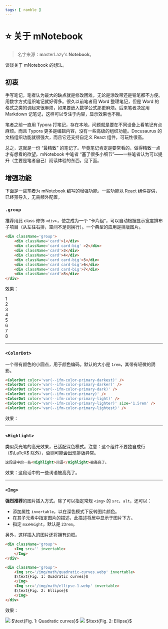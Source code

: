 ```yaml
---
tags: [ ramble ]
---
```


# ⭐ 关于 mNotebook

> 名字来源：**m**asterLazy's **Notebook**。

谈谈关于 mNotebook 的想法。

## 初衷

手写笔记，笔者认为最大的缺点就是修改困难，无论是涂改带还是铅笔都不方便。用数字方式组织笔记就好得多。很久以前笔者用 Word 整理笔记，但是 Word 的格式之类的调起来很麻烦，如果要嵌入数学公式那更麻烦。后来笔者决定用 Markdown 记笔记，这样可以专注于内容，显示效果也不赖。

笔者之前一直用 Typora 打笔记，存在本地，问题就是要在不同设备上看笔记有点麻烦。而且 Typora 更多是编辑内容，没有一些高级的组织功能。Docusaurus 的文档组织功能就很强大，而且它还支持自定义 React 组件，可玩性很高。

总之，这就是一份 “最精致” 的笔记了。毕竟笔记肯定是要常看的，做得精致一点才有想看的欲望。mNotebook 中笔者 “塞了很多小细节”——一些笔者认为可以提升（主要是笔者自己）阅读体验的东西，见下面。

## 增强功能

下面是一些笔者为 mNotebook 编写的增强功能。一些功能以 React 组件提供，已经预导入，无需额外配置。

### `.group`

推荐用此 class 修饰 `<div>`，使之成为一个 “卡片组”，可以自动根据显示宽度排布子项目（从左往右排，空间不足则换行）。一个典型的应用是排版图片。

```markdown
<div className='group'>
    <div className='card'>1</div>
    <div className='card card-big' >2</div>
    <div className='card'>3</div>
    <div className='card'>4</div>
    <div className='card card-big'>5</div>
    <div className='card card-big'>6</div>
    <div className='card card-big'>7</div>
    <div className='card'>8</div>
</div>
```
效果：
<style>{`
.card {
    width: 6rem;
    height: 6rem;
    background: var(--ifm-color-primary-paler);
    border: var(--ifm-color-primary) solid 1px;
    display: flex;
    justify-content: center;
    align-items: center;
    font-size: 2rem;
}
.card-big { width: 12rem; }
`}</style>
<div className='group'>
    <div className='card'>1</div>
    <div className='card card-big' >2</div>
    <div className='card'>3</div>
    <div className='card'>4</div>
    <div className='card card-big'>5</div>
    <div className='card card-big'>6</div>
    <div className='card card-big'>7</div>
    <div className='card'>8</div>
</div>

---

### `<ColorDot>`

一个带有颜色的小圆点，用于颜色编码。默认的大小是 `1rem`，其带有轻微的阴影。

```markdown
<ColorDot color='var(--ifm-color-primary-darkest)' />
<ColorDot color='var(--ifm-color-primary-darker)' />
<ColorDot color='var(--ifm-color-primary-dark)' />
<ColorDot color='var(--ifm-color-primary)' />
<ColorDot color='var(--ifm-color-primary-light)' />
<ColorDot color='var(--ifm-color-primary-lighter)' size='1.5rem' />
<ColorDot color='var(--ifm-color-primary-lightest)' />
```

效果：
<ColorDot color='var(--ifm-color-primary-darkest)' />
<ColorDot color='var(--ifm-color-primary-darker)' />
<ColorDot color='var(--ifm-color-primary-dark)' />
<ColorDot color='var(--ifm-color-primary)' />
<ColorDot color='var(--ifm-color-primary-light)' />
<ColorDot color='var(--ifm-color-primary-lighter)' size='1.5rem' />
<ColorDot color='var(--ifm-color-primary-lightest)' />

---

### `<Highlight>`

类似荧光笔的高光效果，已适配深色模式。注意：这个组件不要独自成行（$\LaTeX$ 除外），否则可能会出现排版异常。

```markdown
这段话中的一些<Highlight>词语</Highlight>被高亮了。
```
效果：这段话中的一些<Highlight>词语</Highlight>被高亮了。

---

### `<Img>`

**强烈推荐**的图片插入方式。除了可以指定常规 `<img>` 的 `src`、`alt`，还可以：
- 添加属性 `invertable`，以在深色模式下反转图片颜色。
- 在其子元素中指定图片的描述，此描述将居中显示于图片下方。
- 指定 `maxHeight`，默认是 `23rem`。

另外，这样插入的图片还将拥有边框。

```markdown title='快速复制'
<div className='group'>
    <Img src='' invertable>
    </Img>
</div>
```

```markdown
<div className='group'>
    <Img src='/img/math/quadratic-curves.webp' invertable>
    $\text{Fig. 1: Quadratic curves}$
    </Img>
    <Img src='/img/math/ellipse-1.webp' invertable>
    $\text{Fig. 2: Ellipse}$
    </Img>
</div>
```
效果：
<div className='group'>
    <Img src='/img/math/quadratic-curves.webp' invertable>
    $\text{Fig. 1: Quadratic curves}$
    </Img>
    <Img src='/img/math/ellipse-1.webp' invertable>
    $\text{Fig. 2: Ellipse}$
    </Img>
</div>